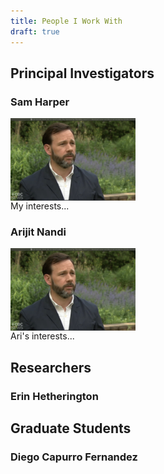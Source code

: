 ```yaml
---
title: People I Work With
draft: true
---
```

## Principal Investigators
### Sam Harper
<img src="../authors/sam-harper/avatar.jpg" width="200px" style="display: block; margin: auto auto auto 0;" />
My interests...


### Arijit Nandi
<img src="../authors/sam-harper/avatar.jpg" width="200px" style="display: block; margin: auto auto auto 0;" />
Ari's interests...

## Researchers
### Erin Hetherington

## Graduate Students
### Diego Capurro Fernandez
